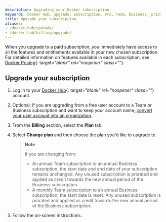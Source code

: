```yaml
---
description: Upgrading your Docker subscription
keywords: Docker Hub, upgrade, subscription, Pro, Team, business, pricing plan,
title: Upgrade your subscription
aliases:
- /docker-hub/upgrade/
- /docker-hub/billing/upgrade/
---
```


When you upgrade to a paid subscription, you immediately have access to all the features and entitlements available in your new chosen subscription. For detailed information on features available in each subscription, see [Docker Pricing](https://www.docker.com/pricing){: target="_blank" rel="noopener" class="_"}.

## Upgrade your subscription 

1. Log in to your [Docker Hub](https://hub.docker.com){: target="_blank" rel="noopener" class="_"} account.

2. Optional: If you are upgrading from a free user account to a Team or Business subscription and want to keep your account name, [convert your user account into an organization](../docker-hub/convert-account.md).

3. From the **Billing** section, select the **Plan** tab.

4. Select **Change plan** and then choose the plan you'd like to upgrade to. 

    >**Note**
    >
    > If you are changing from:
    >- An annual Team subscription to an annual Business subscription, the start date and end date of your subscription remains unchanged. Any unused subscription is prorated and applied as credit towards the new annual period of the Business subscription.
    >- A monthly Team subscription to an annual Business subscription, the start date is reset. Any unused subscription is prorated and applied as credit towards the new annual period of the Business subscription.

5. Follow the on-screen instructions.
 
